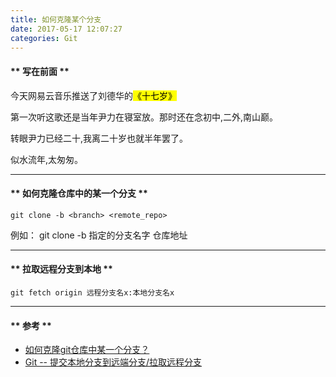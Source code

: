 ```yaml
---
title: 如何克隆某个分支
date: 2017-05-17 12:07:27
categories: Git
---
```


#### ** 写在前面 **

今天网易云音乐推送了刘德华的<mark>《十七岁》</mark>

第一次听这歌还是当年尹力在寝室放。那时还在念初中,二外,南山巅。

转眼尹力已经二十,我离二十岁也就半年罢了。

似水流年,太匆匆。

**************************

#### ** 如何克隆仓库中的某一个分支 **
```
git clone -b <branch> <remote_repo>
```
例如： git clone -b 指定的分支名字 仓库地址

**************************
#### ** 拉取远程分支到本地 **
```
git fetch origin 远程分支名x:本地分支名x
```
**************************

#### ** 参考 **

- [如何克隆git仓库中某一个分支？](https://segmentfault.com/a/1190000006064850)
- [Git -- 提交本地分支到远端分支/拉取远程分支](http://www.jianshu.com/p/bfeb43289ab3)

